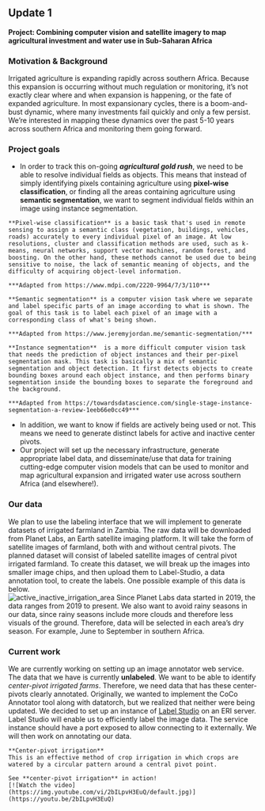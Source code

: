 ## Update 1 

**Project: Combining computer vision and satellite imagery to map agricultural investment and water use in Sub-Saharan Africa**
### Motivation & Background
Irrigated agriculture is expanding rapidly across southern Africa. Because this expansion is occurring without much regulation or monitoring, it’s not exactly clear where and when expansion is happening, or the fate of expanded agriculture. In most expansionary cycles, there is a boom-and-bust dynamic, where many investments fail quickly and only a few persist. We’re interested in mapping these dynamics over the past 5-10 years across southern Africa and monitoring them going forward.
### Project goals
- In order to track this on-going ***agricultural gold rush***, we need to be able to resolve individual fields as objects. This means that instead of simply identifying pixels containing agriculture using **pixel-wise classification**, or finding all the areas containing agriculture using **semantic segmentation**, we want to segment individual fields within an image using instance segmentation.

```{margin}
**Pixel-wise classification** is a basic task that's used in remote sensing to assign a semantic class (vegetation, buildings, vehicles, roads) accurately to every individual pixel of an image. At low resolutions, cluster and classification methods are used, such as k-means, neural networks, support vector machines, random forest, and boosting. On the other hand, these methods cannot be used due to being sensitive to noise, the lack of semantic meaning of objects, and the difficulty of acquiring object-level information.

***Adapted from https://www.mdpi.com/2220-9964/7/3/110***
```
```{note}
**Semantic segmentation** is a computer vision task where we separate and label specific parts of an image according to what is shown. The goal of this task is to label each pixel of an image with a corresponding class of what's being shown. 

***Adapted from https://www.jeremyjordan.me/semantic-segmentation/***
```
```{note}
**Instance segmentation**  is a more difficult computer vision task that needs the prediction of object instances and their per-pixel segmentation mask. This task is basically a mix of semantic segmentation and object detection. It first detects objects to create bounding boxes around each object instance, and then performs binary segmentation inside the bounding boxes to separate the foreground and the background.

***Adapted from https://towardsdatascience.com/single-stage-instance-segmentation-a-review-1eeb66e0cc49***
```

- In addition, we want to know if fields are actively being used or not. This means we need to generate distinct labels for active and inactive center pivots. 
- Our project will set up the necessary infrastructure, generate appropriate label data, and disseminate/use that data for training cutting-edge computer vision models that can be used to monitor and map agricultural expansion and irrigated water use across southern Africa (and elsewhere!). 

### Our data
We plan to use the labeling interface that we will implement to generate datasets of irrigated farmland in Zambia.
The raw data will be downloaded from Planet Labs, an Earth satellite imaging platform.  It will take the form of satellite images of farmland, both with and without central pivots.
The planned dataset will consist of labeled satellite images of central pivot irrigated farmland.  To create this dataset, we will break up the images into smaller image chips, and then upload them to Label-Studio, a data annotation tool, to create the labels. One possible example of this data is below.  
![active_inactive_irrigation_area](images/irrigation_area.jpg)
Since Planet Labs data started in 2019, the data ranges from 2019 to present. We also want to avoid rainy seasons in our data, since rainy seasons include more clouds and therefore less visuals of the ground. Therefore, data will be selected in each area’s dry season. For example, June to September in southern Africa. 
### Current work
We are currently working on setting up an image annotator web service. The data that we have is currently **unlabeled**. We want to be able to identify *center-pivot irrigated farms*. Therefore, we need data that has these center-pivots clearly annotated. Originally, we wanted to implement the CoCo Annotator tool along with datatorch, but we realized that neither were being updated.  We decided to set up an instance of [Label Studio](https://labelstud.io/guide/install.html) on an ERI server. Label Studio will enable us to efficiently label the image data. The service instance should have a port exposed to allow connecting to it externally. We will then work on annotating our data.

```{note}
**Center-pivot irrigation**
This is an effective method of crop irrigation in which crops are watered by a circular pattern around a central pivot point. 

See **center-pivot irrigation** in action! 
[![Watch the video](https://img.youtube.com/vi/2bILpvH3EuQ/default.jpg)](https://youtu.be/2bILpvH3EuQ)
```
